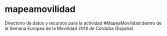 # mapeamovilidad
Directorio de datos y recursos para la actividad #MapeaMovilidad dentro de la Semana Europea de la Movilidad 2018 de Córdoba (España)
